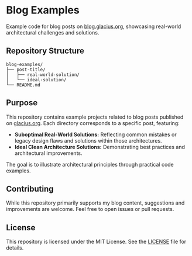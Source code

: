 # Blog Examples

Example code for blog posts on [blog.glacius.org](https://blog.glacius.org), showcasing real-world architectural challenges and solutions.

## Repository Structure

```
blog-examples/
├── post-title/
│   ├── real-world-solution/
│   └── ideal-solution/
└── README.md
```

## Purpose

This repository contains example projects related to blog posts published on [glacius.org](https://glacius.org). Each directory corresponds to a specific post, featuring:

- **Suboptimal Real-World Solutions:** Reflecting common mistakes or legacy design flaws and solutions within those architectures.
- **Ideal Clean Architecture Solutions:** Demonstrating best practices and architectural improvements.

The goal is to illustrate architectural principles through practical code examples.

## Contributing

While this repository primarily supports my blog content, suggestions and improvements are welcome. Feel free to open issues or pull requests.

## License

This repository is licensed under the MIT License. See the [LICENSE](LICENSE) file for details.
